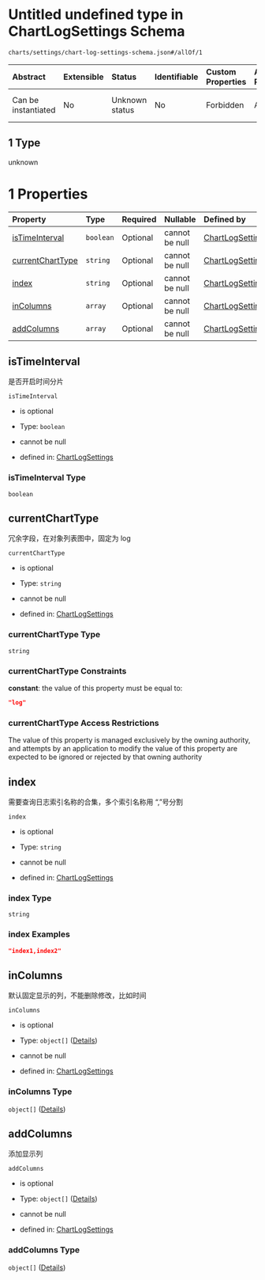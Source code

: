 # Untitled undefined type in ChartLogSettings Schema

```txt
charts/settings/chart-log-settings-schema.json#/allOf/1
```



| Abstract            | Extensible | Status         | Identifiable | Custom Properties | Additional Properties | Access Restrictions | Defined In                                                                                                       |
| :------------------ | :--------- | :------------- | :----------- | :---------------- | :-------------------- | :------------------ | :--------------------------------------------------------------------------------------------------------------- |
| Can be instantiated | No         | Unknown status | No           | Forbidden         | Allowed               | none                | [chart-log-settings-schema.json\*](../out/charts/settings/chart-log-settings-schema.json "open original schema") |

## 1 Type

unknown

# 1 Properties

| Property                              | Type      | Required | Nullable       | Defined by                                                                                                                                                                 |
| :------------------------------------ | :-------- | :------- | :------------- | :------------------------------------------------------------------------------------------------------------------------------------------------------------------------- |
| [isTimeInterval](#istimeinterval)     | `boolean` | Optional | cannot be null | [ChartLogSettings](chart-log-settings-schema-allof-1-properties-istimeinterval.md "charts/settings/chart-log-settings-schema.json#/allOf/1/properties/isTimeInterval")     |
| [currentChartType](#currentcharttype) | `string`  | Optional | cannot be null | [ChartLogSettings](chart-log-settings-schema-allof-1-properties-currentcharttype.md "charts/settings/chart-log-settings-schema.json#/allOf/1/properties/currentChartType") |
| [index](#index)                       | `string`  | Optional | cannot be null | [ChartLogSettings](chart-log-settings-schema-allof-1-properties-index.md "charts/settings/chart-log-settings-schema.json#/allOf/1/properties/index")                       |
| [inColumns](#incolumns)               | `array`   | Optional | cannot be null | [ChartLogSettings](chart-log-settings-schema-allof-1-properties-incolumns.md "charts/settings/chart-log-settings-schema.json#/allOf/1/properties/inColumns")               |
| [addColumns](#addcolumns)             | `array`   | Optional | cannot be null | [ChartLogSettings](chart-log-settings-schema-allof-1-properties-addcolumns.md "charts/settings/chart-log-settings-schema.json#/allOf/1/properties/addColumns")             |

## isTimeInterval

是否开启时间分片

`isTimeInterval`

* is optional

* Type: `boolean`

* cannot be null

* defined in: [ChartLogSettings](chart-log-settings-schema-allof-1-properties-istimeinterval.md "charts/settings/chart-log-settings-schema.json#/allOf/1/properties/isTimeInterval")

### isTimeInterval Type

`boolean`

## currentChartType

冗余字段，在对象列表图中，固定为 log

`currentChartType`

* is optional

* Type: `string`

* cannot be null

* defined in: [ChartLogSettings](chart-log-settings-schema-allof-1-properties-currentcharttype.md "charts/settings/chart-log-settings-schema.json#/allOf/1/properties/currentChartType")

### currentChartType Type

`string`

### currentChartType Constraints

**constant**: the value of this property must be equal to:

```json
"log"
```

### currentChartType Access Restrictions

The value of this property is managed exclusively by the owning authority, and attempts by an application to modify the value of this property are expected to be ignored or rejected by that owning authority

## index

需要查询日志索引名称的合集，多个索引名称用 “,”号分割

`index`

* is optional

* Type: `string`

* cannot be null

* defined in: [ChartLogSettings](chart-log-settings-schema-allof-1-properties-index.md "charts/settings/chart-log-settings-schema.json#/allOf/1/properties/index")

### index Type

`string`

### index Examples

```json
"index1,index2"
```

## inColumns

默认固定显示的列，不能删除修改，比如时间

`inColumns`

* is optional

* Type: `object[]` ([Details](chart-log-settings-schema-allof-1-properties-incolumns-items.md))

* cannot be null

* defined in: [ChartLogSettings](chart-log-settings-schema-allof-1-properties-incolumns.md "charts/settings/chart-log-settings-schema.json#/allOf/1/properties/inColumns")

### inColumns Type

`object[]` ([Details](chart-log-settings-schema-allof-1-properties-incolumns-items.md))

## addColumns

添加显示列

`addColumns`

* is optional

* Type: `object[]` ([Details](chart-log-settings-schema-allof-1-properties-addcolumns-items.md))

* cannot be null

* defined in: [ChartLogSettings](chart-log-settings-schema-allof-1-properties-addcolumns.md "charts/settings/chart-log-settings-schema.json#/allOf/1/properties/addColumns")

### addColumns Type

`object[]` ([Details](chart-log-settings-schema-allof-1-properties-addcolumns-items.md))
